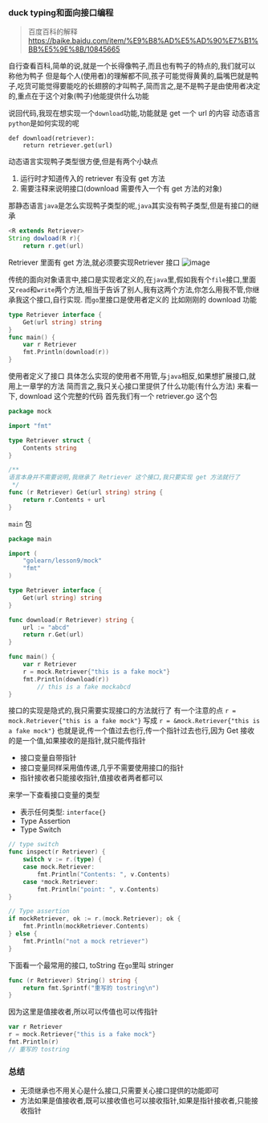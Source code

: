 
### duck typing和面向接口编程
> 百度百科的解释
https://baike.baidu.com/item/%E9%B8%AD%E5%AD%90%E7%B1%BB%E5%9E%8B/10845665

自行查看百科,简单的说,就是一个长得像鸭子,而且也有鸭子的特点的,我们就可以称他为鸭子
但是每个人(使用者)的理解都不同,孩子可能觉得黄黄的,扁嘴巴就是鸭子,吃货可能觉得要能吃的长翅膀的才叫鸭子,简而言之,是不是鸭子是由使用者决定的,重点在于这个对象(鸭子)他能提供什么功能

说回代码,我现在想实现一个`download`功能,功能就是 get 一个 url 的内容
动态语言`python`是如何实现的呢
```
def download(retriever):
    return retriever.get(url)
```
动态语言实现鸭子类型很方便,但是有两个小缺点
1. 运行时才知道传入的 retriever 有没有 get 方法
2. 需要注释来说明接口(download 需要传入一个有 get 方法的对象)

那静态语言`java`是怎么实现鸭子类型的呢,`java`其实没有鸭子类型,但是有接口的继承
```java
<R extends Retriever>
String dowload(R r){
    return r.get(url)
```
Retriever 里面有 get 方法,就必须要实现Retriever 接口
![image](http://upload-images.jianshu.io/upload_images/5317015-ee9a9378fc0b52ec.jpg?imageMogr2/auto-orient/strip%7CimageView2/2/w/1240)

传统的面向对象语言中,接口是实现者定义的,在`java`里,假如我有个`file`接口,里面又`read`和`write`两个方法,相当于告诉了别人,我有这两个方法,你怎么用我不管,你继承我这个接口,自行实现.
而`go`里接口是使用者定义的
比如刚刚的 download 功能
```go
type Retriever interface {
	Get(url string) string
}
func main() {
	var r Retriever
	fmt.Println(download(r))
}
```
使用者定义了接口
具体怎么实现的使用者不用管,与`java`相反,如果想扩展接口,就用上一章学的方法
简而言之,我只关心接口里提供了什么功能(有什么方法)
来看一下, download 这个完整的代码
首先我们有一个 retriever.go 这个包
```go
package mock

import "fmt"

type Retriever struct {
	Contents string
}

/**
语言本身并不需要说明,我继承了 Retriever 这个接口,我只要实现 get 方法就行了
 */
func (r Retriever) Get(url string) string {
	return r.Contents + url
}
```
`main` 包
```go
package main

import (
	"golearn/lesson9/mock"
	"fmt"
)

type Retriever interface {
	Get(url string) string
}

func download(r Retriever) string {
	url := "abcd"
	return r.Get(url)
}

func main() {
	var r Retriever
	r = mock.Retriever{"this is a fake mock"}
	fmt.Println(download(r))
        // this is a fake mockabcd
}
```

接口的实现是隐式的,我只需要实现接口的方法就行了
有一个注意的点
`r = mock.Retriever{"this is a fake mock"}`
写成
`r = &mock.Retriever{"this is a fake mock"}`
也就是说,传一个值过去也行,传一个指针过去也行,因为 Get 接收的是一个值,如果接收的是指针,就只能传指针
- 接口变量自带指针
- 接口变量同样采用值传递,几乎不需要使用接口的指针
- 指针接收者只能接收指针,值接收者两者都可以

来学一下查看接口变量的类型
- 表示任何类型: `interface{}`
- Type Assertion
- Type Switch

```go
// type switch
func inspect(r Retriever) {
	switch v := r.(type) {
	case mock.Retriever:
		fmt.Println("Contents: ", v.Contents)
	case *mock.Retriever:
		fmt.Println("point: ", v.Contents)
}

// Type assertion
if mockRetriever, ok := r.(mock.Retriever); ok {
	fmt.Println(mockRetriever.Contents)
} else {
	fmt.Println("not a mock retriever")
}
```

下面看一个最常用的接口, toString
在`go`里叫 stringer
```go
func (r Retriever) String() string {
	return fmt.Sprintf("重写的 tostring\n")
}
```
因为这里是值接收者,所以可以传值也可以传指针
```go
var r Retriever
r = mock.Retriever{"this is a fake mock"}
fmt.Println(r)
// 重写的 tostring
```

### 总结
- 无须继承也不用关心是什么接口,只需要关心接口提供的功能即可
- 方法如果是值接收者,既可以接收值也可以接收指针,如果是指针接收者,只能接收指针
